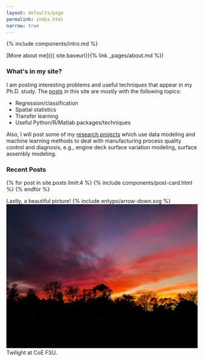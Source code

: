```yaml
---
layout: defaults/page
permalink: index.html
narrow: true
---
```


{% include components/intro.md %}

[More about me]({{ site.baseurl}}{% link _pages/about.md %})

### What's in my site?
I am posting interesting problems and useful techniques that appear in my Ph.D. study. The [posts](https://jay15summer.github.io/list/posts.html) in this site are mostly with the following topics:

* Regression/classification
* Spatial statistics
* Transfer learning
* Useful Python/R/Matlab packages/techniques

Also, I will post some of my [research projects](https://jay15summer.github.io/list/projects.html) which use data modeling and machine learning methods to deal with manufacturing process quality control and diagnosis, e.g., engine deck surface variation modeling, surface assembly modeling.

### Recent Posts
{% for post in site.posts limit:4 %}
{% include components/post-card.html %}
{% endfor %}

<div class="d-flex align-items-center mt-2">
<a>Lastly, a beautiful picture!</a>
    <span class="icon grey mr-1">
        {% include entypo/arrow-down.svg %}
    </span>
</div>

<div class="card mb-3">
    <img class="card-img-top" src="https://raw.githubusercontent.com/jay15summer/jay15summer.github.io/master/assets/images/image1_twilight.jpg"/>
    <div class="card-body bg-light">
        <div class="card-text">Twilight at CoE FSU.</div>
    </div>
</div>
